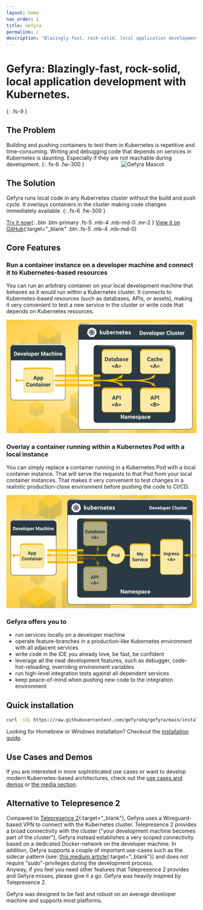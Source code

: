 ```yaml
---
layout: home
nav_order: 1
title: Gefyra
permalink: /
description: "Blazingly-fast, rock-solid, local application development with Kubernetes."
---
```


# Gefyra: Blazingly-fast, rock-solid, local application development with Kubernetes.
{: .fs-9 }

## The Problem
Building and pushing containers to test them in Kubernetes is repetitive and time-consuming. Writing and debugging code that depends on services in Kubernetes is daunting. Especially if they are not reachable during development.
{: .fs-6 .fw-300 }
<img src="assets/images/main.png" alt="Gefyra Mascot" width="200" style="float:right; margin-left: 15px;"/>
## The Solution
Gefyra runs local code in any Kubernetes cluster without the build and push cycle. It overlays containers in the cluster making code changes immediately available.
{: .fs-6 .fw-300 }

[Try it now](/getting-started/){: .btn .btn-primary .fs-5 .mb-4 .mb-md-0 .mr-2 } [View it on GitHub](https://github.com/gefyrahq/gefyra){:target="_blank" .btn .fs-5 .mb-4 .mb-md-0}

## Core Features
### Run a container instance on a developer machine and connect it to Kubernetes-based resources
You can run an arbitrary container on your local development machine that behaves as it would run within a Kubernetes cluster. It connects to Kubernetes-based resources (such as databases, APIs, or assets), making it very
convenient to test a new service in the cluster or write code that depends on Kubernetes resources.

<div align="center">
 <img src="assets/images/gefyra_run_action.svg" alt="Gefyra run action"/>
</div>

### Overlay a container running within a Kubernetes Pod with a local instance 
You can simply replace a container running in a Kubernetes Pod with a local container instance. That will 
serve the requests to that Pod from your local container instances. That makes it very convenient to test changes in a realistic production-close
environment before pushing the code to CI/CD.

<div align="center">
 <img src="assets/images/gefyra_bridge_action.svg" alt="Gefyra bridge action"/>
</div>

### Gefyra offers you to
- run services locally on a developer machine
- operate feature-branches in a production-like Kubernetes environment with all adjacent services
- write code in the IDE you already love, be fast, be confident
- leverage all the neat development features, such as debugger, code-hot-reloading, overriding environment variables
- run high-level integration tests against all dependent services
- keep peace-of-mind when pushing new code to the integration environment 

## Quick installation

```bash
curl -sSL https://raw.githubusercontent.com/gefyrahq/gefyra/main/install.sh | sh -
```

Looking for Homebrew or Windows installation? Checkout the [installation guide](/installation).

## Use Cases and Demos
If you are interested in more sophisticated use cases or want to develop modern Kubernetes-based architectures, 
check out the [use cases and demos](/usecases/) or [the media section](/media/). 

## Alternative to Telepresence 2
Compared to [Telepresence 2](https://www.telepresence.io/docs/latest/reference/architecture/){:target="_blank"}, Gefyra uses a Wireguard-based
VPN to connect with the Kubernetes cluster. Telepresence 2 provides a broad connectivity with the cluster ("your development
machine becomes part of the cluster"), Gefyra instead establishes a very scoped connectivity based on a dedicated Docker-network on the
developer machine. In addition, Gefyra supports a couple of important use-cases such as the sidecar pattern 
(see: [this medium article](https://medium.com/bb-tutorials-and-thoughts/kubernetes-learn-sidecar-container-pattern-6d8c21f873d){:target="_blank"}) and does not require
"sudo"-privileges during the development process.  
Anyway, if you feel you need other features that Telepresence 2 provides and Gefyra misses, please give it a go. Gefyra was heavily 
inspired by Telepresence 2.

Gefyra was designed to be fast and robust on an average developer machine and supports most platforms.


